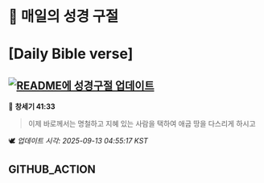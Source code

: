 # 🙏 매일의 성경 구절
# [Daily Bible verse]
## [![README에 성경구절 업데이트](https://github.com/DONGSUKA/first_test/actions/workflows/update-readme-bible.yml/badge.svg)](https://github.com/DONGSUKA/first_test/actions/workflows/update-readme-bible.yml)
<!-- START_BIBLE_VERSE -->
📖 **창세기 41:33**
> 이제 바로께서는 명철하고 지혜 있는 사람을 택하여 애굽 땅을 다스리게 하시고

🕊️ _업데이트 시각: 2025-09-13 04:55:17 KST_
  <!-- END_BIBLE_VERSE -->
## GITHUB_ACTION
